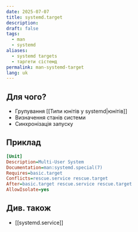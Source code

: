 ```yaml
---
date: 2025-07-07
title: systemd.target
description: 
draft: false
tags:
  - man
  - systemd
aliases:
  - systemd targets
  - таргети сістемд
permalink: man-systemd-target
lang: uk
---
```


## Для чого?

- Групування [[Типи юнітів у systemd|юнітів]]
- Визначення станів системи
- Синхронізація запуску

## Приклад

```ini
[Unit]
Description=Multi-User System
Documentation=man:systemd.special(7)
Requires=basic.target
Conflicts=rescue.service rescue.target
After=basic.target rescue.service rescue.target
AllowIsolate=yes
```

## Див. також

- [[systemd.service]]